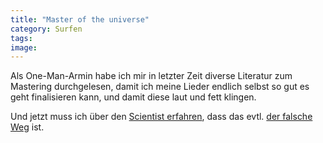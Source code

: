 ```yaml
---
title: "Master of the universe"
category: Surfen
tags: 
image: 
---
```


Als One-Man-Armin habe ich mir in letzter Zeit diverse Literatur zum Mastering durchgelesen, damit ich meine Lieder endlich selbst so gut es geht finalisieren kann, und damit diese laut und fett klingen.  

  

Und jetzt muss ich über den [Scientist erfahren](http://www.the-groundzero.com/2008/01/18/lauter-bitte/), dass das evtl. [der falsche Weg](http://www.sueddeutsche.de/kultur/artikel/555/153165/) ist.